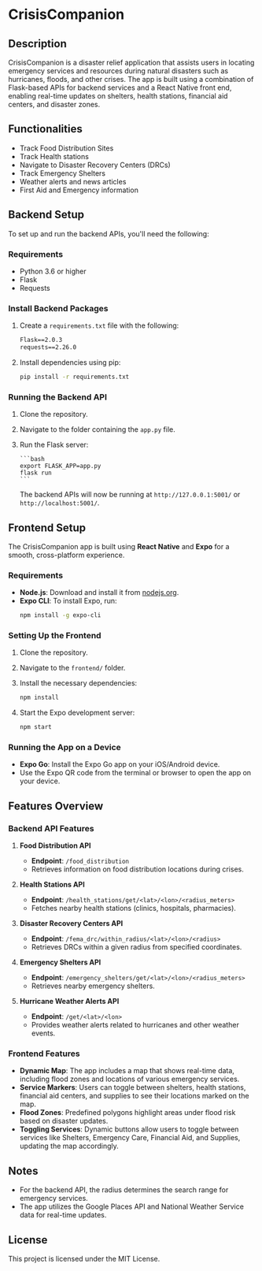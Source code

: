 # CrisisCompanion

## Description

CrisisCompanion is a disaster relief application that assists users in locating emergency services and resources during natural disasters such as hurricanes, floods, and other crises. The app is built using a combination of Flask-based APIs for backend services and a React Native front end, enabling real-time updates on shelters, health stations, financial aid centers, and disaster zones.

## Functionalities

- Track Food Distribution Sites
- Track Health stations
- Navigate to Disaster Recovery Centers (DRCs)
- Track Emergency Shelters
- Weather alerts and news articles
- First Aid and Emergency information

## Backend Setup

To set up and run the backend APIs, you'll need the following:

### Requirements

- Python 3.6 or higher
- Flask
- Requests

### Install Backend Packages

1. Create a `requirements.txt` file with the following:

   ```txt
   Flask==2.0.3
   requests==2.26.0
   ```

2. Install dependencies using pip:
   ```bash
   pip install -r requirements.txt
   ```

### Running the Backend API

1.  Clone the repository.
2.  Navigate to the folder containing the `app.py` file.
3.  Run the Flask server:

        ```bash
        export FLASK_APP=app.py
        flask run
        ```

    The backend APIs will now be running at `http://127.0.0.1:5001/` or `http://localhost:5001/`.

## Frontend Setup

The CrisisCompanion app is built using **React Native** and **Expo** for a smooth, cross-platform experience.

### Requirements

- **Node.js**: Download and install it from [nodejs.org](https://nodejs.org/).
- **Expo CLI**: To install Expo, run:
  ```bash
  npm install -g expo-cli
  ```

### Setting Up the Frontend

1. Clone the repository.
2. Navigate to the `frontend/` folder.
3. Install the necessary dependencies:

   ```bash
   npm install
   ```

4. Start the Expo development server:
   ```bash
   npm start
   ```

### Running the App on a Device

- **Expo Go**: Install the Expo Go app on your iOS/Android device.
- Use the Expo QR code from the terminal or browser to open the app on your device.

## Features Overview

### Backend API Features

1. **Food Distribution API**

   - **Endpoint**: `/food_distribution`
   - Retrieves information on food distribution locations during crises.

2. **Health Stations API**

   - **Endpoint**: `/health_stations/get/<lat>/<lon>/<radius_meters>`
   - Fetches nearby health stations (clinics, hospitals, pharmacies).

3. **Disaster Recovery Centers API**

   - **Endpoint**: `/fema_drc/within_radius/<lat>/<lon>/<radius>`
   - Retrieves DRCs within a given radius from specified coordinates.

4. **Emergency Shelters API**

   - **Endpoint**: `/emergency_shelters/get/<lat>/<lon>/<radius_meters>`
   - Retrieves nearby emergency shelters.

5. **Hurricane Weather Alerts API**
   - **Endpoint**: `/get/<lat>/<lon>`
   - Provides weather alerts related to hurricanes and other weather events.

### Frontend Features

- **Dynamic Map**: The app includes a map that shows real-time data, including flood zones and locations of various emergency services.
- **Service Markers**: Users can toggle between shelters, health stations, financial aid centers, and supplies to see their locations marked on the map.
- **Flood Zones**: Predefined polygons highlight areas under flood risk based on disaster updates.
- **Toggling Services**: Dynamic buttons allow users to toggle between services like Shelters, Emergency Care, Financial Aid, and Supplies, updating the map accordingly.

## Notes

- For the backend API, the radius determines the search range for emergency services.
- The app utilizes the Google Places API and National Weather Service data for real-time updates.

## License

This project is licensed under the MIT License.
